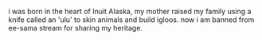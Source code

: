 i was born in the heart of Inuit Alaska, my mother raised my family using a knife called an 'ulu' to skin animals and build igloos. now i am banned from ee-sama stream for sharing my heritage.
